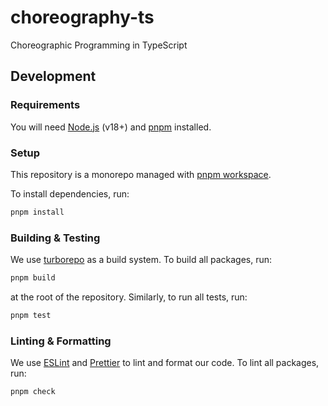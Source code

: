 # choreography-ts

Choreographic Programming in TypeScript

## Development

### Requirements

You will need [Node.js](https://nodejs.org/en) (v18+) and [pnpm](https://pnpm.io/) installed.

### Setup

This repository is a monorepo managed with [pnpm workspace](https://pnpm.io/workspaces).

To install dependencies, run:

```sh
pnpm install
```

### Building & Testing

We use [turborepo](https://turbo.build/repo) as a build system. To build all packages, run:

```sh
pnpm build
```

at the root of the repository. Similarly, to run all tests, run:

```sh
pnpm test
```

### Linting & Formatting

We use [ESLint](https://eslint.org/) and [Prettier](https://prettier.io/) to lint and format our code. To lint all packages, run:

```sh
pnpm check
```
